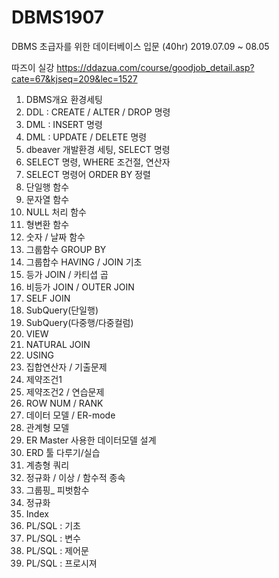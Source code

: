 # DBMS1907
DBMS  초급자를 위한 데이터베이스 입문 (40hr)  2019.07.09 ~ 08.05

따즈이 실강
  https://ddazua.com/course/goodjob_detail.asp?cate=67&kjseq=209&lec=1527
  
1. DBMS개요 환경세팅
1. DDL : CREATE / ALTER / DROP 명령
1. DML : INSERT 명령
1. DML : UPDATE / DELETE 명령
1. dbeaver 개발환경 세팅, SELECT 명령
1. SELECT 명령, WHERE 조건절, 연산자
1. SELECT 명령어 ORDER BY 정렬
1. 단일행 함수
1. 문자열 함수
1. NULL 처리 함수
1. 형변환 함수
1. 숫자 / 날짜 함수
1. 그룹함수 GROUP BY
1. 그룹합수 HAVING / JOIN 기초
1. 등가 JOIN / 카티셥 곱
1. 비등가 JOIN / OUTER JOIN
1. SELF JOIN
1. SubQuery(단일행)
1. SubQuery(다중행/다중컬럼)
1. VIEW
1. NATURAL JOIN
1. USING
1. 집합연산자 / 기출문제
1. 제약조건1
1. 제약조건2 / 연습문제
1. ROW NUM / RANK
1. 데이터 모델 / ER-mode
1. 관계형 모델
1. ER Master 사용한 데이터모델 설계
1. ERD 툴 다루기/실습
1. 계층형 쿼리
1. 정규화 / 이상 / 함수적 종속
1. 그룹핑_ 피벗함수
1. 정규화
1. Index
1. PL/SQL : 기초
1. PL/SQL : 변수
1. PL/SQL : 제어문
1. PL/SQL : 프로시져





